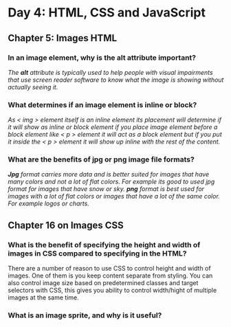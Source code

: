 


<h1> Day 4: HTML, CSS and JavaScript

<h2> Chapter 5: Images HTML</h2>

<p><h3>In an image element, why is the alt attribute important?</h3></p>
<i> The <b>alt</b> attribute is typically used to help people with visual impairments that use screen reader software to know what the image is showing without actually seeing it.</i>  


<p><h3>What determines if an image element is inline or block?</h3></p>
<i>As < img > element itself is an inline element its placement will determine  if it will show as inline or block element if you place image element before a block element like < p > element it will act as a block element but if you put it inside the < p > element it will show up inline with the rest of the content. </i>


<p><h3>What are the benefits of jpg or png image file formats?</h3></p>
<i><b>Jpg</b> format carries more data and is better suited for images that have many colors and not a lot of flat colors. For example its good to used jpg format for images that have snow or sky. <b>png</b> format is best used for images with a lot of flat colors or images that have a lot of the same color. For example logos or charts.</i>



<h2>Chapter 16 on Images CSS</h2>

<p><h3>What is the benefit of specifying the height and width of images in CSS compared to specifying in the HTML?
</h3></p> There are a number of reason to use CSS to control height and width of images. One of them is you keep content separate from styling. You can also control image size based on predetermined classes and target selectors with CSS, this gives you ability to control width/hight of multiple images at the same time.</i>


<p><h3>What is an image sprite, and why is it useful?
</h3></p>
